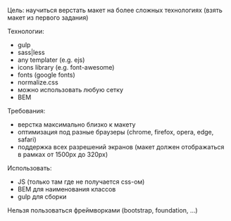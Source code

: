Цель: научиться верстать макет на более сложных технологиях  (взять макет из первого задания)

Технологии:
- gulp
- sass|less
- any templater (e.g. ejs)
- icons library (e.g. font-awesome)
- fonts (google fonts)
- normalize.css
- можно использовать любую сетку 
- BEM

Требования:
- верстка максимально близко к макету
- оптимизация под разные браузеры (chrome, firefox, opera, edge, safari)
- поддержка всех разрешений экранов (макет должен отображаться в рамках от 1500px до 320px)

Использовать: 
- JS (только там где не получается css-ом)
- BEM для наименования классов
- gulp для сборки

Нельзя пользоваться фреймворками (bootstrap, foundation, ...)

